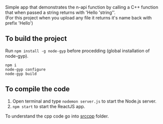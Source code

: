 Simple app that demonstrates the n-api function by calling a C++ function that when passed a string returns with 'Hello 'string''.  
(For this project when you upload any file it returns it's name back with prefix 'Hello')

## To build the project
Run `npm install -g node-gyp` before procedding (global installation of node-gyp).  

`npm i`  
`node-gyp configure`  
`node-gyp build`

## To compile the code

1. Open terminal and type `nodemon server.js` to start the Node.js server.
2. `npm start` to start the ReactJS app.

To understand the cpp code go into [srccpp](./srccpp) folder.
